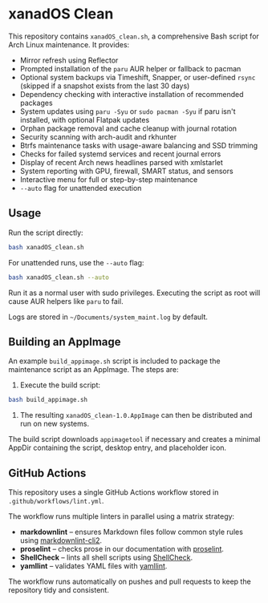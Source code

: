 # xanadOS Clean

This repository contains `xanadOS_clean.sh`, a comprehensive Bash script for
Arch Linux maintenance. It provides:

- Mirror refresh using Reflector
- Prompted installation of the `paru` AUR helper or fallback to pacman
- Optional system backups via Timeshift, Snapper, or user-defined `rsync` \
  (skipped if a snapshot exists from the last 30 days)
- Dependency checking with interactive installation of recommended packages
- System updates using `paru -Syu` or `sudo pacman -Syu` if paru isn't
  installed, with optional Flatpak updates
- Orphan package removal and cache cleanup with journal rotation
- Security scanning with arch-audit and rkhunter
- Btrfs maintenance tasks with usage-aware balancing and SSD trimming
- Checks for failed systemd services and recent journal errors
- Display of recent Arch news headlines parsed with xmlstarlet
- System reporting with GPU, firewall, SMART status, and sensors
- Interactive menu for full or step-by-step maintenance
- `--auto` flag for unattended execution

## Usage

Run the script directly:

```bash
bash xanadOS_clean.sh
```

For unattended runs, use the `--auto` flag:

```bash
bash xanadOS_clean.sh --auto
```

Run it as a normal user with sudo privileges. Executing the script as root will
cause AUR helpers like `paru` to fail.

Logs are stored in `~/Documents/system_maint.log` by default.

## Building an AppImage

An example `build_appimage.sh` script is included to package the maintenance
script as an AppImage. The steps are:

1. Execute the build script:

```bash
bash build_appimage.sh
```

1. The resulting `xanadOS_clean-1.0.AppImage` can then be distributed and run
   on new systems.

The build script downloads `appimagetool` if necessary and creates a minimal
AppDir containing the script, desktop entry, and placeholder icon.

## GitHub Actions

This repository uses a single GitHub Actions workflow stored in
`.github/workflows/lint.yml`.

The workflow runs multiple linters in parallel using a matrix strategy:

- **markdownlint** – ensures Markdown files follow common style rules using
  [markdownlint-cli2](https://github.com/DavidAnson/markdownlint-cli2).
- **proselint** – checks prose in our documentation with
  [proselint](https://github.com/amperser/proselint).
- **ShellCheck** – lints all shell scripts using
  [ShellCheck](https://github.com/koalaman/shellcheck).
- **yamllint** – validates YAML files with
  [yamllint](https://github.com/adrienverge/yamllint).

The workflow runs automatically on pushes and pull requests to keep the
repository tidy and consistent.
